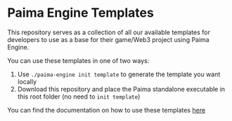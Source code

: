 # Paima Engine Templates

This repository serves as a collection of all our available templates for developers to use as a base for their game/Web3 project using Paima Engine. 

You can use these templates in one of two ways:
1. Use `./paima-engine init template` to generate the template you want locally
2. Download this repository and place the Paima standalone executable in this root folder (no need to `init template`)

You can find the documentation on how to use these templates [here](https://docs.paimastudios.com)
